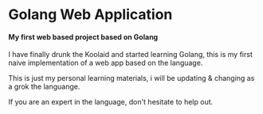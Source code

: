 # Golang Web Application
#### My first web based project based on Golang

I have finally drunk the Koolaid and started learning Golang, this is my first naive implementation of a web app
based on the language.

This is just my personal learning materials, i will be updating & changing as a grok the languange.

If you are an expert in the language, don't hesitate to help out.